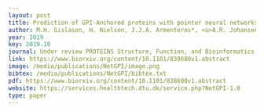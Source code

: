 ```yaml
--- 
layout: post
title: Prediction of GPI-Anchored proteins with pointer neural networks
author: M.H. Gislason, H. Nielsen, J.J.A. Armenteros*, <u>A.R. Johansen</u>* (*equal contribution)
year: 2019
key: 2019.10
journal: Under review PROTEINS Structure, Function, and Bioinformatics
link: https://www.biorxiv.org/content/10.1101/838680v1.abstract
image: /media/publications/NetGPI/image.png
bibtex: /media/publications/NetGPI/bibtex.txt
pdf: https://www.biorxiv.org/content/10.1101/838680v1.abstract
website: https://services.healthtech.dtu.dk/service.php?NetGPI-1.0
type: paper
---
```

